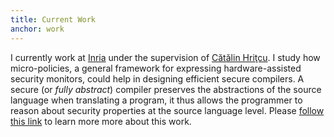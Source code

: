 ```yaml
---
title: Current Work
anchor: work
---
```


I currently work at [Inria](http://www.inria.fr/) under the
supervision of
[Cătălin Hriţcu](http://prosecco.gforge.inria.fr/personal/hritcu/).
I study how micro-policies, a general framework for expressing
hardware-assisted security monitors, could help in designing efficient
secure compilers. A secure (or *fully abstract*) compiler preserves
the abstractions of the source language when translating a program, it
thus allows the programmer to reason about security properties at the
source language level. Please
[follow this link](http://prosecco.gforge.inria.fr/personal/hritcu/students/topics/2015/micro-policies-yannis.pdf)
to learn more more about this work.

